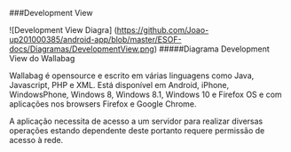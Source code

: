 ###Development View



![Development View Diagra] (https://github.com/Joao-up201000385/android-app/blob/master/ESOF-docs/Diagramas/DevelopmentView.png)
#####Diagrama Development View do Wallabag

Wallabag é opensource e escrito em várias linguagens como Java, Javascript, PHP e XML. Está disponível em Android, iPhone, WindowsPhone, Windows 8, Windows 8.1, Windows 10 e Firefox OS e  com aplicações nos browsers Firefox e Google Chrome.

A aplicação necessita de acesso a um servidor para realizar diversas operações estando dependente deste portanto requere permissão de acesso à rede.
